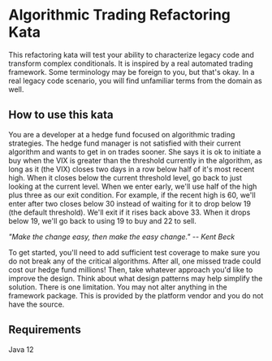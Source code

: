 # Algorithmic Trading Refactoring Kata 

This refactoring kata will test your ability to characterize legacy code and transform complex conditionals. It is inspired by a real automated trading framework. Some terminology may be foreign to you, but that's okay. In a real legacy code scenario, you will find unfamiliar terms from the domain as well.

## How to use this kata

You are a developer at a hedge fund focused on algorithmic trading strategies. The hedge fund manager is not satisfied with their current algorithm and wants to get in on trades sooner. She says it is ok to initiate a buy when the VIX is greater than the threshold currently in the algorithm, as long as it (the VIX) closes two days in a row below half of it's most recent high. When it closes below the current threshold level, go back to just looking at the current level. When we enter early, we'll use half of the high plus three as our exit condition. For example, if the recent high is 60, we'll enter after two closes below 30 instead of waiting for it to drop below 19 (the default threshold). We'll exit if it rises back above 33. When it drops below 19, we'll go back to using 19 to buy and 22 to sell. 

*"Make the change easy, then make the easy change." -- Kent Beck*

To get started, you'll need to add sufficient test coverage to make sure you do not break any of the critical algorithms. After all, one missed trade could cost our hedge fund millions! Then, take whatever approach you'd like to improve the design. Think about what design patterns may help simplify the solution. There is one limitation. You may not alter anything in the framework package. This is provided by the platform vendor and you do not have the source.

## Requirements

Java 12

